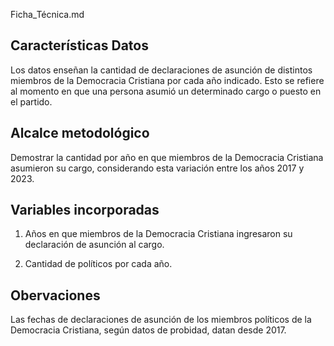 Ficha_Técnica.md

## Características Datos

Los datos enseñan la cantidad de declaraciones de asunción de distintos miembros de la Democracia Cristiana por cada año indicado. Esto se refiere al momento en que una persona asumió un determinado cargo o puesto en el partido. 

## Alcalce metodológico

Demostrar la cantidad por año en que miembros de la Democracia Cristiana asumieron su cargo, considerando esta variación entre los años 2017 y 2023.

## Variables incorporadas

1. Años en que miembros de la Democracia Cristiana ingresaron su declaración de asunción al cargo.

2. Cantidad de políticos por cada año.


## Obervaciones

Las fechas de declaraciones de asunción de los miembros políticos de la Democracia Cristiana, según datos de probidad, datan desde 2017.